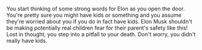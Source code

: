 You start thinking of some strong words for Elon as you open the door. You're pretty sure you might have kids or something and you assume they're worried about you if you do in fact have kids. Elon Musk shouldn't be making potentially real children fear for their parent's safety like this! Lost in thought, you step into a pitfall to your death. Don't worry, you didn't really have kids.
